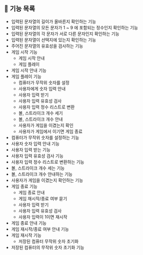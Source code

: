 ## 🚀 기능 목록

* 입력된 문자열의 길이가 올바른지 확인하는 기능
* 입력된 문자열의 모든 문자가 1 ~ 9 에 포함되는 정수인지 확인하는 기능
* 입력된 문자열의 각 문자가 서로 다른 문자인지 확인하는 기능
* 입력된 문자열이 선택지에 있는지 확인하는 기능
* 주어진 문자열의 유효성을 검사하는 기능
* 게임 시작 기능
  * 게임 시작 안내
  * 게임 플레이
* 게임 시작 안내 기능
* 게임 플레이 기능
  * 컴퓨터가 무작위 숫자를 설정
  * 사용자에게 숫자 입력 안내
  * 사용자 입력 받기
  * 사용자 입력 유효성 검사
  * 사용자 입력 정수 리스트로 변환
  * 볼, 스트라이크 개수 세기
  * 볼, 스트라이크 개수 안내
  * 사용자가 게임을 이겼는지 확인
  * 사용자가 게임에서 이기면 게임 종료
* 컴퓨터가 무작위 숫자를 설정하는 기능
* 사용자 숫자 입력 안내 기능
* 사용자 입력 받는 기능
* 사용자 입력 유효성 검사 기능
* 사용자 입력 정수 리스트로 변환하는 기능
* 볼, 스트라이크 개수 세는 기능
* 볼, 스트라이크 개수 안내하는 기능
* 사용자가 게임을 이겼는지 확인하는 기능
* 게임 종료 기능
  * 게임 종료 안내
  * 게임 재시작/종료 여부 묻기
  * 사용자 입력 받기
  * 사용자 입력 유효성 검사
  * 사용자 입력이 1이면 재시작
* 게임 종료 안내 기능
* 게임 재시작/종료 여부 안내 기능
* 게임 재시작 기능
  * 저장된 컴퓨터 무작위 숫자 초기화
* 저장된 컴퓨터의 무작위 숫자 초기화 기능

